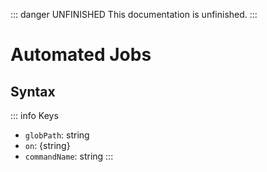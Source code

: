 ::: danger UNFINISHED
This documentation is unfinished.
:::

# Automated Jobs

## Syntax

::: info Keys
- `globPath`: string
- `on`: \{string}
- `commandName`: string
:::
